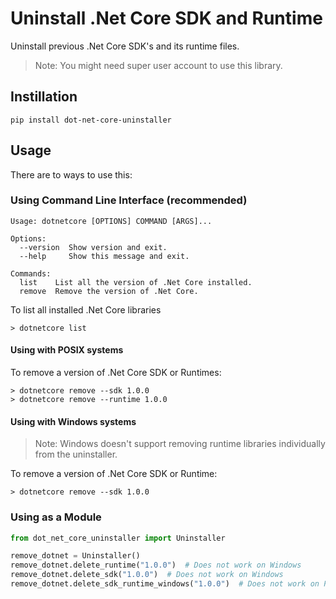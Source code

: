 # Uninstall .Net Core SDK and Runtime

Uninstall previous .Net Core SDK's and its runtime files.

> Note: You might need super user account to use this library. 

## Instillation

```
pip install dot-net-core-uninstaller
```

## Usage

There are to ways to use this:

### Using Command Line Interface (recommended)

```
Usage: dotnetcore [OPTIONS] COMMAND [ARGS]...

Options:
  --version  Show version and exit.
  --help     Show this message and exit.

Commands:
  list    List all the version of .Net Core installed.
  remove  Remove the version of .Net Core.

```

To list all installed .Net Core libraries

```
> dotnetcore list
```

#### Using with POSIX systems

To remove a version of .Net Core SDK or Runtimes:

```
> dotnetcore remove --sdk 1.0.0
> dotnetcore remove --runtime 1.0.0
```

#### Using with Windows systems

> Note: Windows doesn't support removing runtime libraries individually from the uninstaller.

To remove a version of .Net Core SDK or Runtime:

```
> dotnetcore remove --sdk 1.0.0
```

### Using as a Module

```python
from dot_net_core_uninstaller import Uninstaller

remove_dotnet = Uninstaller()
remove_dotnet.delete_runtime("1.0.0")  # Does not work on Windows
remove_dotnet.delete_sdk("1.0.0")  # Does not work on Windows
remove_dotnet.delete_sdk_runtime_windows("1.0.0")  # Does not work on POSIX
```
